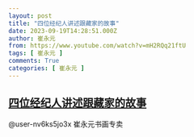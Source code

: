 ```yaml
---
layout: post
title: "四位经纪人讲述跟藏家的故事"
date: 2023-09-19T14:28:51.000Z
author: 崔永元
from: https://www.youtube.com/watch?v=mH2RQq21ftU
tags: [ 崔永元 ]
comments: True
categories: [ 崔永元 ]
---
```

<!--1695133731000-->
[四位经纪人讲述跟藏家的故事](https://www.youtube.com/watch?v=mH2RQq21ftU)
------

<div>
@user-nv6ks5jo3x 崔永元书画专卖
</div>
